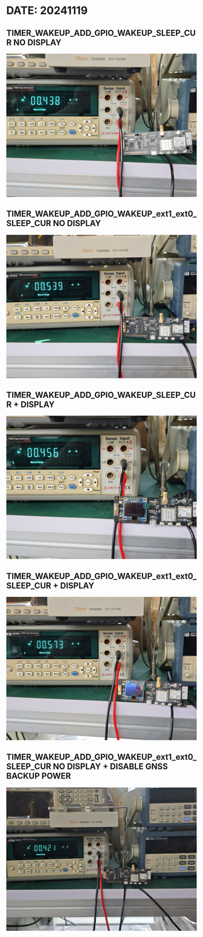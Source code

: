 # DATE: 20241119

## TIMER_WAKEUP_ADD_GPIO_WAKEUP_SLEEP_CUR NO DISPLAY

![](./images/TIMER_WAKEUP_ADD_GPIO_WAKEUP_SLEEP_CUR.jpg)

## TIMER_WAKEUP_ADD_GPIO_WAKEUP_ext1_ext0_SLEEP_CUR NO DISPLAY

![](./images/TIMER_WAKEUP_ADD_GPIO_WAKEUP_ext1_ext0_SLEEP_CUR.jpg)


## TIMER_WAKEUP_ADD_GPIO_WAKEUP_SLEEP_CUR + DISPLAY

![](./images/TIMER_WAKEUP_ADD_GPIO_WAKEUP_SLEEP_CUR_Disp.jpg)

## TIMER_WAKEUP_ADD_GPIO_WAKEUP_ext1_ext0_SLEEP_CUR + DISPLAY

![](./images/TIMER_WAKEUP_ADD_GPIO_WAKEUP_ext1_ext0_SLEEP_CUR_Disp.jpg)


## TIMER_WAKEUP_ADD_GPIO_WAKEUP_ext1_ext0_SLEEP_CUR NO DISPLAY + DISABLE GNSS BACKUP POWER

![](./images/TIMER_WAKEUP_ADD_GPIO_WAKEUP_ext1_ext0_SLEEP_CUR_gnss_off.jpg)
